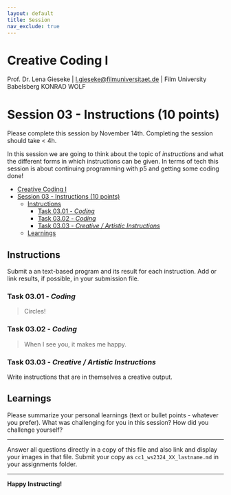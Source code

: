 ```yaml
---
layout: default
title: Session
nav_exclude: true
---
```



# Creative Coding I

Prof. Dr. Lena Gieseke \| l.gieseke@filmuniversitaet.de  \| Film University Babelsberg KONRAD WOLF
  


# Session 03 - Instructions (10 points)

Please complete this session by November 14th. Completing the session should take < 4h.  

In this session we are going to think about the topic of *instructions* and what the different forms in which instructions can be given. In terms of tech this session is about continuing programming with p5 and getting some coding done!

* [Creative Coding I](#creative-coding-i)
* [Session 03 - Instructions (10 points)](#session-03---instructions-10-points)
    * [Instructions](#instructions)
        * [Task 03.01 - *Coding*](#task-0301---coding)
        * [Task 03.02 - *Coding*](#task-0302---coding)
        * [Task 03.03 - *Creative / Artistic Instructions*](#task-0303---creative--artistic-instructions)
    * [Learnings](#learnings)



## Instructions

Submit a an text-based program and its result for each instruction. Add or link results, if possible, in your submission file.

### Task 03.01 - *Coding*

> Circles!


### Task 03.02 - *Coding*

> When I see you, it makes me happy.

<!-- 
Seeing you makes me happy.
It makes me happy to see you.
Seeing you is happiness.
 -->

### Task 03.03 - *Creative / Artistic Instructions*

Write instructions that are in themselves a creative output.


## Learnings

Please summarize your personal learnings (text or bullet points - whatever you prefer). What was challenging for you in this session? How did you challenge yourself?


---

Answer all questions directly in a copy of this file and also link and display your images in that file. Submit your copy as `cc1_ws2324_XX_lastname.md` in your assignments folder.

---


**Happy Instructing!**
